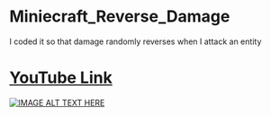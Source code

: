 # Miniecraft_Reverse_Damage
I coded it so that damage randomly reverses when I attack an entity

# [YouTube Link](https://youtu.be/O590Jgu1buw)
[![IMAGE ALT TEXT HERE](https://i3.ytimg.com/vi/O590Jgu1buw/maxresdefault.jpg)](https://youtu.be/O590Jgu1buw)
